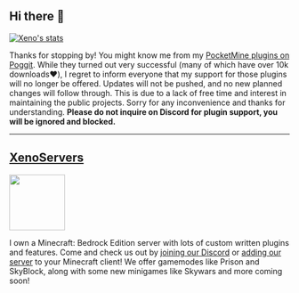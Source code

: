 ## Hi there 👋

[![Xeno's stats](https://github-readme-stats.vercel.app/api?username=highestdreams&count_private=true&theme=onedark )](https://github.com/xenophilicy/github-readme-stats)

Thanks for stopping by! You might know me from my [PocketMine plugins on Poggit](https://poggit.pmmp.io/plugins/by/Xenophilicy). While they turned out very successful (many of which have over 10k downloads❤️), I regret to inform everyone that my support for those plugins will no longer be offered. Updates will not be pushed, and no new planned changes will follow through. This is due to a lack of free time and interest in maintaining the public projects. Sorry for any inconvenience and thanks for understanding. **Please do not inquire on Discord for plugin support, you will be ignored and blocked.**
***
## [XenoServers](https://xenoservers.net)
<img src="https://file.xenoservers.net/logo.png" width="100">

I own a Minecraft: Bedrock Edition server with lots of custom written plugins and features. Come and check us out by [joining our Discord](https://discord.xenoservers.net) or [adding our server](https://xenoservers.net/join) to your Minecraft client! We offer gamemodes like Prison and SkyBlock, along with some new minigames like Skywars and more coming soon!
